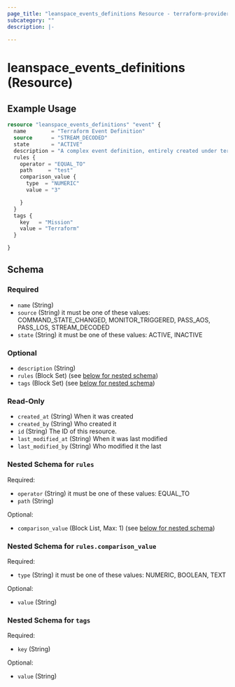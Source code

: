 ```yaml
---
page_title: "leanspace_events_definitions Resource - terraform-provider-leanspace"
subcategory: ""
description: |-
  
---
```


# leanspace_events_definitions (Resource)



## Example Usage

```terraform
resource "leanspace_events_definitions" "event" {
  name        = "Terraform Event Definition"
  source      = "STREAM_DECODED"
  state       = "ACTIVE"
  description = "A complex event definition, entirely created under terraform."
  rules {
    operator = "EQUAL_TO"
    path     = "test"
    comparison_value {
      type  = "NUMERIC"
      value = "3"

    }
  }
  tags {
    key   = "Mission"
    value = "Terraform"
  }

}
```

<!-- schema generated by tfplugindocs -->
## Schema

### Required

- `name` (String)
- `source` (String) it must be one of these values: COMMAND_STATE_CHANGED, MONITOR_TRIGGERED, PASS_AOS, PASS_LOS, STREAM_DECODED
- `state` (String) it must be one of these values: ACTIVE, INACTIVE

### Optional

- `description` (String)
- `rules` (Block Set) (see [below for nested schema](#nestedblock--rules))
- `tags` (Block Set) (see [below for nested schema](#nestedblock--tags))

### Read-Only

- `created_at` (String) When it was created
- `created_by` (String) Who created it
- `id` (String) The ID of this resource.
- `last_modified_at` (String) When it was last modified
- `last_modified_by` (String) Who modified it the last

<a id="nestedblock--rules"></a>
### Nested Schema for `rules`

Required:

- `operator` (String) it must be one of these values: EQUAL_TO
- `path` (String)

Optional:

- `comparison_value` (Block List, Max: 1) (see [below for nested schema](#nestedblock--rules--comparison_value))

<a id="nestedblock--rules--comparison_value"></a>
### Nested Schema for `rules.comparison_value`

Required:

- `type` (String) it must be one of these values: NUMERIC, BOOLEAN, TEXT

Optional:

- `value` (String)



<a id="nestedblock--tags"></a>
### Nested Schema for `tags`

Required:

- `key` (String)

Optional:

- `value` (String)
